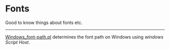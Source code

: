 # Fonts

Good to know things about fonts etc.

-----

[Windows_font-path.pl](https://github.com/ReneNyffenegger/Fonts/blob/master/Windows_font-path.pl) determines the
font path on Windows using *windows Script Host*.
